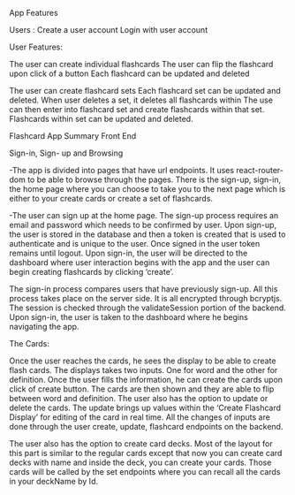 App Features

Users :
Create a user account
Login with user account

User Features:

The user can create individual flashcards
The user can flip the flashcard upon click of a button
Each flashcard can be updated and deleted

The user can create  flashcard sets
Each flashcard set can be updated and deleted. When user deletes a set, it deletes all flashcards within
The use can then enter into flashcard set and create flashcards within that set.
Flashcards within set can be updated and deleted.


Flashcard App Summary Front End

Sign-in, Sign- up and Browsing

-The app is divided into pages that have url endpoints. It uses react-router-dom to be able to browse through the pages. There is the sign-up, sign-in, the home page where you can choose to take you to the next page which is either to your create cards or create a set of flashcards. 

-The user can  sign up at the home page. The sign-up process requires an email and password which needs to be confirmed by user. Upon sign-up, the user is stored in the database and then a token is created that is used to authenticate and is unique to the user. Once signed in the user token remains until logout. Upon sign-in, the user will be directed to the dashboard where user interaction begins with the app and the user can begin creating flashcards by clicking ‘create’.

The sign-in process compares users that have previously sign-up. All this process takes place on the server side. It is all encrypted through bcryptjs. The session is checked through the validateSession portion of the backend.  Upon sign-in, the user is taken to the dashboard where he begins navigating the app.

The Cards:

Once the user reaches the cards, he sees the display to be able to create flash cards. The displays takes two inputs. One for word and the other for definition. Once the user fills the information, he can create the cards upon click of create button. The cards are then shown and they are able to flip between word and definition. The user also has the option to update or delete the cards. The update brings up values within the ‘Create Flashcard Display’ for editing of the card in real time.  All the changes of inputs are done through the user create, update, flashcard endpoints on the backend.

The user also has the option to create card decks. Most of the layout for this part is similar to the regular cards except that now you can create card decks with name and inside the deck, you can create your cards. Those cards will be called by the set endpoints where you can recall all the cards in your deckName by Id. 


   

